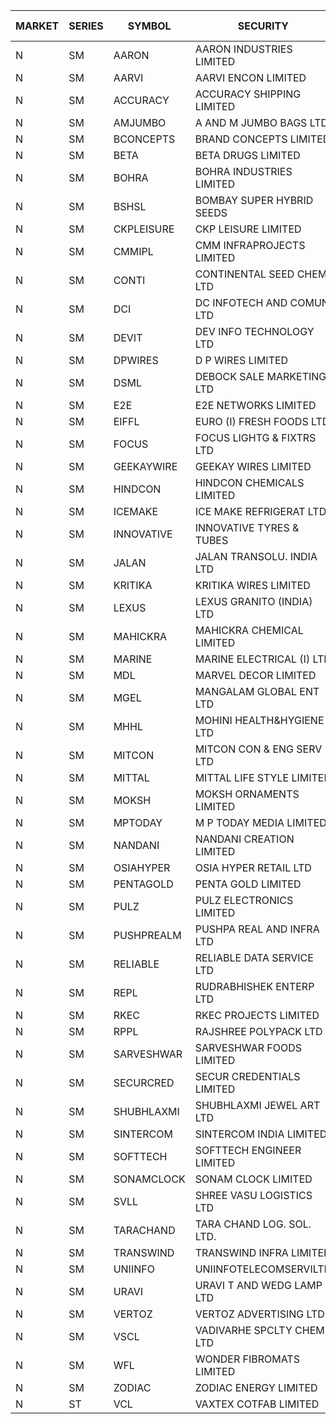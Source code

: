 


| MARKET | SERIES | SYMBOL | SECURITY | PREV CL PR | OPEN PRICE | HIGH PRICE | LOW PRICE | CLOSE PRICE | NET TRDVAL | NET TRDQTY | CORP IND | HI 52 WK | LO 52 WK |
| ----- | ----- | ----- | ----- | ----- | ----- | ----- | ----- | ----- | ----- | ----- | ----- | ----- | ----- |
| N | SM | AARON | AARON INDUSTRIES LIMITED | 48.50 | 47.90 | 50.30 | 47.90 | 50.30 | 324060.00 | 6600 |  | 53.50 | 39.00 |
| N | SM | AARVI | AARVI ENCON LIMITED | 28.85 | 29.90 | 29.90 | 27.45 | 28.25 | 282600.00 | 10000 |  | 50.05 | 27.00 |
| N | SM | ACCURACY | ACCURACY SHIPPING LIMITED | 23.05 | 22.90 | 23.05 | 22.10 | 22.45 | 217040.00 | 9600 |  | 87.00 | 21.60 |
| N | SM | AMJUMBO | A AND M JUMBO BAGS LTD | 11.10 | 11.65 | 11.65 | 11.65 | 11.65 | 186400.00 | 16000 |  | 71.45 | 7.80 |
| N | SM | BCONCEPTS | BRAND CONCEPTS LIMITED | 25.15 | 24.00 | 25.45 | 23.90 | 25.45 | 220050.00 | 9000 |  | 74.50 | 23.90 |
| N | SM | BETA | BETA DRUGS LIMITED | 70.10 | 74.75 | 76.00 | 70.25 | 74.20 | 888720.00 | 12000 |  | 124.00 | 57.60 |
| N | SM | BOHRA | BOHRA INDUSTRIES LIMITED | 1.70 | 1.65 | 1.65 | 1.65 | 1.65 | 3300.00 | 2000 |  | 25.15 | 1.65 |
| N | SM | BSHSL | BOMBAY SUPER HYBRID SEEDS | 109.00 | 107.50 | 111.60 | 107.50 | 111.35 | 793800.00 | 7200 |  | 149.00 | 107.00 |
| N | SM | CKPLEISURE | CKP LEISURE LIMITED | 5.95 | 5.95 | 6.10 | 5.95 | 5.95 | 72000.00 | 12000 |  | 7.55 | 4.70 |
| N | SM | CMMIPL | CMM INFRAPROJECTS LIMITED | 4.30 | 4.50 | 4.50 | 4.50 | 4.50 | 13500.00 | 3000 |  | 10.50 | 2.45 |
| N | SM | CONTI | CONTINENTAL SEED CHEM LTD | 46.15 | 47.50 | 48.45 | 46.85 | 48.45 | 10005800.00 | 208000 |  | 48.45 | 11.85 |
| N | SM | DCI | DC INFOTECH AND COMUN LTD | 45.45 | 45.25 | 45.25 | 45.20 | 45.20 | 271350.00 | 6000 |  | 45.50 | 45.20 |
| N | SM | DEVIT | DEV INFO TECHNOLOGY LTD | 71.00 | 71.00 | 72.00 | 71.00 | 72.00 | 214500.00 | 3000 |  | 101.00 | 65.00 |
| N | SM | DPWIRES | D P WIRES LIMITED | 70.00 | 75.00 | 76.95 | 72.10 | 74.00 | 476880.00 | 6400 |  | 79.00 | 58.00 |
| N | SM | DSML | DEBOCK SALE MARKETING LTD | 4.20 | 4.40 | 4.40 | 4.40 | 4.40 | 26400.00 | 6000 |  | 12.05 | 3.55 |
| N | SM | E2E | E2E NETWORKS LIMITED | 21.85 | 20.95 | 21.80 | 20.80 | 21.80 | 295300.00 | 14000 |  | 57.00 | 18.70 |
| N | SM | EIFFL | EURO (I) FRESH FOODS LTD | 113.85 | 113.50 | 113.70 | 113.50 | 113.70 | 454480.00 | 4000 |  | 131.00 | 81.00 |
| N | SM | FOCUS | FOCUS LIGHTG & FIXTRS LTD | 35.00 | 33.50 | 34.25 | 33.25 | 34.25 | 303000.00 | 9000 |  | 180.70 | 29.45 |
| N | SM | GEEKAYWIRE | GEEKAY WIRES LIMITED | 34.00 | 34.50 | 34.50 | 34.50 | 34.50 | 276000.00 | 8000 |  | 37.25 | 31.00 |
| N | SM | HINDCON | HINDCON CHEMICALS LIMITED | 13.25 | 12.25 | 12.50 | 12.25 | 12.50 | 99000.00 | 8000 |  | 25.50 | 12.25 |
| N | SM | ICEMAKE | ICE MAKE REFRIGERAT LTD | 53.00 | 54.00 | 54.00 | 52.80 | 52.80 | 319600.00 | 6000 |  | 89.75 | 52.00 |
| N | SM | INNOVATIVE | INNOVATIVE TYRES & TUBES | 12.15 | 13.20 | 13.20 | 12.70 | 12.70 | 77700.00 | 6000 |  | 26.00 | 11.20 |
| N | SM | JALAN | JALAN TRANSOLU. INDIA LTD | 3.35 | 3.50 | 3.50 | 3.50 | 3.50 | 10500.00 | 3000 |  | 21.00 | 2.85 |
| N | SM | KRITIKA | KRITIKA WIRES LIMITED | 32.00 | 33.00 | 33.20 | 33.00 | 33.20 | 1325600.00 | 40000 |  | 42.50 | 32.00 |
| N | SM | LEXUS | LEXUS GRANITO (INDIA) LTD | 8.75 | 9.15 | 9.15 | 9.15 | 9.15 | 9150.00 | 1000 |  | 38.70 | 8.30 |
| N | SM | MAHICKRA | MAHICKRA CHEMICAL LIMITED | 90.00 | 90.10 | 90.65 | 90.10 | 90.65 | 542250.00 | 6000 |  | 93.50 | 37.20 |
| N | SM | MARINE | MARINE ELECTRICAL (I) LTD | 100.75 | 101.00 | 101.75 | 99.35 | 101.75 | 1205700.00 | 12000 |  | 123.00 | 83.50 |
| N | SM | MDL | MARVEL DECOR LIMITED | 21.50 | 22.00 | 22.00 | 22.00 | 22.00 | 44000.00 | 2000 |  | 47.00 | 13.90 |
| N | SM | MGEL | MANGALAM GLOBAL ENT LTD | 52.60 | 52.60 | 52.65 | 52.55 | 52.65 | 420700.00 | 8000 |  | 54.00 | 51.05 |
| N | SM | MHHL | MOHINI HEALTH&HYGIENE LTD | 18.20 | 18.50 | 18.50 | 18.50 | 18.50 | 55500.00 | 3000 |  | 35.90 | 13.85 |
| N | SM | MITCON | MITCON CON & ENG SERV LTD | 41.00 | 41.00 | 41.00 | 41.00 | 41.00 | 164000.00 | 4000 |  | 52.00 | 32.00 |
| N | SM | MITTAL | MITTAL LIFE STYLE LIMITED | 103.15 | 103.25 | 103.25 | 103.25 | 103.25 | 516250.00 | 5000 |  | 167.00 | 68.50 |
| N | SM | MOKSH | MOKSH ORNAMENTS LIMITED | 26.00 | 26.25 | 26.25 | 26.00 | 26.00 | 858750.00 | 33000 |  | 27.50 | 16.25 |
| N | SM | MPTODAY | M P TODAY MEDIA LIMITED | 20.20 | 19.20 | 19.20 | 19.20 | 19.20 | 422400.00 | 22000 |  | 42.90 | 18.60 |
| N | SM | NANDANI | NANDANI CREATION LIMITED | 6.70 | 6.80 | 6.80 | 6.80 | 6.80 | 102000.00 | 15000 |  | 55.50 | 5.50 |
| N | SM | OSIAHYPER | OSIA HYPER RETAIL LTD | 256.10 | 257.00 | 257.00 | 257.00 | 257.00 | 102800.00 | 400 |  | 305.00 | 221.00 |
| N | SM | PENTAGOLD | PENTA GOLD LIMITED | 26.15 | 24.85 | 27.45 | 24.85 | 27.10 | 650850.00 | 24000 |  | 47.00 | 24.85 |
| N | SM | PULZ | PULZ ELECTRONICS LIMITED | 18.70 | 18.00 | 18.00 | 18.00 | 18.00 | 72000.00 | 4000 |  | 46.50 | 17.00 |
| N | SM | PUSHPREALM | PUSHPA REAL AND INFRA LTD | 4.05 | 4.25 | 4.25 | 4.25 | 4.25 | 8500.00 | 2000 |  | 27.50 | 3.70 |
| N | SM | RELIABLE | RELIABLE DATA SERVICE LTD | 33.80 | 35.00 | 35.00 | 35.00 | 35.00 | 84000.00 | 2400 |  | 62.50 | 23.80 |
| N | SM | REPL | RUDRABHISHEK ENTERP LTD | 38.65 | 40.55 | 40.55 | 40.50 | 40.55 | 2067450.00 | 51000 |  | 47.50 | 20.60 |
| N | SM | RKEC | RKEC PROJECTS LIMITED | 55.25 | 58.00 | 58.00 | 58.00 | 58.00 | 116000.00 | 2000 |  | 68.00 | 35.00 |
| N | SM | RPPL | RAJSHREE POLYPACK LTD | 95.50 | 95.60 | 96.00 | 95.50 | 96.00 | 478700.00 | 5000 |  | 118.00 | 75.00 |
| N | SM | SARVESHWAR | SARVESHWAR FOODS LIMITED | 17.15 | 16.50 | 16.50 | 16.30 | 16.35 | 78560.00 | 4800 |  | 43.85 | 16.30 |
| N | SM | SECURCRED | SECUR CREDENTIALS LIMITED | 24.85 | 23.70 | 25.70 | 23.65 | 23.65 | 100620.00 | 4200 |  | 113.75 | 23.65 |
| N | SM | SHUBHLAXMI | SHUBHLAXMI JEWEL ART LTD | 47.45 | 49.80 | 49.80 | 49.80 | 49.80 | 398400.00 | 8000 |  | 209.50 | 35.00 |
| N | SM | SINTERCOM | SINTERCOM INDIA LIMITED | 73.50 | 73.50 | 75.50 | 73.50 | 75.35 | 2680000.00 | 36000 |  | 78.50 | 56.00 |
| N | SM | SOFTTECH | SOFTTECH ENGINEER LIMITED | 67.40 | 64.30 | 64.30 | 64.30 | 64.30 | 102880.00 | 1600 |  | 76.25 | 32.10 |
| N | SM | SONAMCLOCK | SONAM CLOCK LIMITED | 37.50 | 37.00 | 37.00 | 37.00 | 37.00 | 1776000.00 | 48000 |  | 41.95 | 36.90 |
| N | SM | SVLL | SHREE VASU LOGISTICS LTD | 102.70 | 98.00 | 98.00 | 98.00 | 98.00 | 98000.00 | 1000 |  | 130.00 | 74.70 |
| N | SM | TARACHAND | TARA CHAND LOG. SOL. LTD. | 38.05 | 39.65 | 39.65 | 39.65 | 39.65 | 158600.00 | 4000 |  | 43.75 | 25.55 |
| N | SM | TRANSWIND | TRANSWIND INFRA LIMITED | 4.00 | 3.80 | 3.80 | 3.80 | 3.80 | 15200.00 | 4000 |  | 12.60 | 3.20 |
| N | SM | UNIINFO | UNIINFOTELECOMSERVILTD | 28.00 | 29.75 | 29.75 | 27.50 | 28.90 | 570400.00 | 20000 |  | 44.80 | 16.40 |
| N | SM | URAVI | URAVI T AND WEDG LAMP LTD | 101.30 | 101.40 | 101.50 | 101.00 | 101.35 | 486300.00 | 4800 |  | 120.50 | 91.00 |
| N | SM | VERTOZ | VERTOZ ADVERTISING LTD | 77.35 | 74.00 | 74.00 | 74.00 | 74.00 | 177600.00 | 2400 |  | 211.00 | 74.00 |
| N | SM | VSCL | VADIVARHE SPCLTY CHEM LTD | 17.05 | 16.25 | 17.80 | 16.25 | 17.00 | 102150.00 | 6000 |  | 51.25 | 13.35 |
| N | SM | WFL | WONDER FIBROMATS LIMITED | 89.85 | 93.95 | 93.95 | 87.00 | 87.50 | 429520.00 | 4800 |  | 100.00 | 81.00 |
| N | SM | ZODIAC | ZODIAC ENERGY LIMITED | 21.45 | 20.40 | 20.40 | 20.40 | 20.40 | 81600.00 | 4000 |  | 32.00 | 14.30 |
| N | ST | VCL | VAXTEX COTFAB LIMITED | 23.95 | 23.95 | 24.00 | 23.95 | 24.00 | 5611500.00 | 234000 |  | 25.45 | 23.30 |



